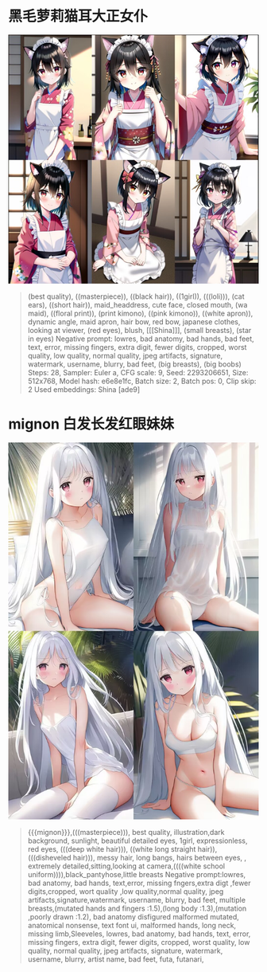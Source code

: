 # 黑毛萝莉猫耳大正女仆
![](img2/大正女仆黑毛猫耳.jpg)
>(best quality), ((masterpiece)), ((black hair)), ((1girl)), (((loli))), (cat ears), ((short hair)), maid_headdress, cute face, closed mouth, (wa maid), ((floral print)), (print kimono), ((pink kimono)), ((white apron)), dynamic angle, maid apron, hair bow, red bow, japanese clothes, looking at viewer, (red eyes), blush, [[[Shina]]], (small breasts), (star in eyes)
Negative prompt: lowres, bad anatomy, bad hands, bad feet, text, error, missing fingers, extra digit, fewer digits, cropped, worst quality, low quality, normal quality, jpeg artifacts, signature, watermark, username, blurry, bad feet, (big breasts), (big boobs)
Steps: 28, Sampler: Euler a, CFG scale: 9, Seed: 2293206651, Size: 512x768, Model hash: e6e8e1fc, Batch size: 2, Batch pos: 0, Clip skip: 2
Used embeddings: Shina [ade9]

# mignon 白发长发红眼妹妹
![](img2/mignon白毛.jpg)
>{{{mignon}}},(((masterpiece))), best quality, illustration,dark background, sunlight, beautiful detailed eyes, 1girl, expressionless, red eyes, (((deep white hair))), ((white long straight hair)),(((disheveled hair))), messy hair, long bangs, hairs between eyes, , extremely detailed,sitting,looking at camera,((((white school uniform)))),black_pantyhose,little breasts
Negative prompt:lowres, bad anatomy, bad hands, text,error, missing fngers,extra digt ,fewer digits,cropped, wort quality ,low quality,normal quality, jpeg artifacts,signature,watermark, username, blurry, bad feet, multiple breasts,(mutated hands and fingers :1.5),(long body :1.3),(mutation ,poorly drawn :1.2), bad anatomy disfigured malformed mutated, anatomical nonsense, text font ui, malformed hands, long neck, missing limb,Sleeveles, lowres, bad anatomy, bad hands, text, error, missing fingers, extra digit, fewer digits, cropped, worst quality, low quality, normal quality, jpeg artifacts, signature, watermark, username, blurry, artist name, bad feet, futa, futanari,